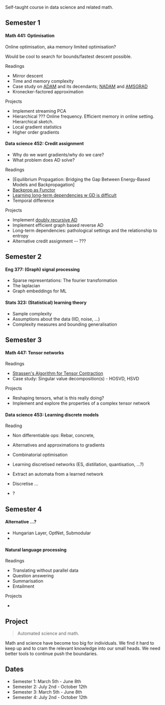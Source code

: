 
Self-taught course in data science and related math.

## Semester 1

#### Math 441: Optimisation

Online optimisation, aka memory limited optimisation?

Would be cool to search for bounds/fastest descent possible.

Readings

* Mirror descent
* Time and memory complexity
* Case study on [ADAM]() and its decendants; [NADAM]() and [AMSGRAD]()
* Kronecker-factored approximation

Projects

* Implement streaming PCA
* Hierarchical ??? Online frequency. Efficient memory in online setting. Hierarchical sketch.
* Local gradient statistics <!-- Why is the necessary? Pathological surfaces that make point estimates useless -->
* Higher order gradients

#### Data science 452: Credit assignment

* Why do we want gradients/why do we care?
* What problem does AD solve? 

Readings

* [Equilibrium Propagation: Bridging the Gap Between Energy-Based Models and Backpropagation]
* [Backprop as Functor](https://arxiv.org/abs/1711.10455)
* [Learning long-term dependencies w GD is difficult](http://www.iro.umontreal.ca/~lisa/pointeurs/ieeetrnn94.pdf)
* Temporal difference

<!-- * [Understanding Synthetic gradients]() -->

Projects

* Implement [doubly recursive AD](http://dankalman.net/preprints/mmgautodiff.pdf)
* Implement efficient graph based reverse AD
* Long-term dependencies: pathological settings and the relationship to entropy
* Alternative credit assignment -- ???


## Semester 2

#### Eng 377: (Graph) signal processing

* Sparse representations: The fourier transformation
* The laplacian
* Graph embeddings for ML

#### Stats 323: (Statistical) learning theory

* Sample complexity
* Assumptions about the data (IID, noise, ...)
* Complexity measures and bounding generalisation

## Semester 3

#### Math 447: Tensor networks

Readings

* [Strassen's Algorithm for Tensor Contraction](https://arxiv.org/abs/1704.03092)
* Case study: Singular value decomposition(s) - HOSVD, HSVD


Projects

* Reshaping tensors, what is this really doing?
* Implement and explore the properties of a complex tensor network


#### Data science 453: Learning discrete models

<!-- What about learning PGMs -->

Reading

* Non differentiable ops: Rebar, concrete, <!-- Gradient estimation through non-differentiable operations and various data structures
 -->
* Alternatives and approximations to gradients
* Combinatorial optimisation
* Learning discretised networks (ES, distillation, quantisation, ...?)

* Extract an automata from a learned network
* Discretise ...
* ?

## Semester 4

#### Alternative ...?

* Hungarian Layer, OptNet, Submodular
* 




#### Natural language processing
<!-- Could spend a whole year on this... Linguistics, evolution of language, programming languages, types, ... ?-->

Readings

* Translating without parallel data
* Question answering
* Summarisation
* Entailment

Projects

* 


## Project

> Automated science and math.

Math and science have become too big for individuals. We find it hard to keep up and to cram the relevant knowledge into our small heads. We need better tools to continue push the boundaries.

## Dates

* Semester 1: March 5th - June 8th
* Semester 2: July 2nd - October 12th
* Semester 3: March 5th - June 8th
* Semester 4: July 2nd - October 12th
